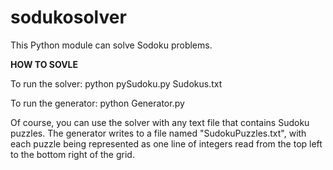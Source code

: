 # sodukosolver

This Python module can solve Sodoku problems. 

**HOW TO SOVLE**

To run the solver:
python pySudoku.py Sudokus.txt

To run the generator:
python Generator.py

Of course, you can use the solver with any text file that contains Sudoku puzzles.
The generator writes to a file named "SudokuPuzzles.txt", with each puzzle being represented as one line of integers read from the top left to the bottom right of the grid.

